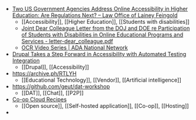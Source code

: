 - [Two US Government Agencies Address Online Accessibility in Higher Education: Are Regulations Next? – Law Office of Lainey Feingold](https://www.lflegal.com/2023/05/higher-ed-digital-access/)
	- [[Accessibility]], [[Higher Education]], [[Students with disabilities]]
	- [Joint Dear Colleague Letter from the DOJ and DOE re Participation of Students with Disabilities in Online Educational Programs and Services - letter-dear_colleague.pdf](https://www.justice.gov/crt/case-document/file/1584491/download)
	- [OCR Video Series | ADA National Network](https://adata.org/ocr-videos)
- [Drupal Takes a Step Forward in Accessibility with Automated Testing Integration](https://thedroptimes.com/30928/drupal-takes-step-forward-in-accessibility-with-automated-testing-integration)
	- [[Drupal]], [[Accessibility]]
- https://archive.ph/RTLYH
	- [[Educational Technology]], [[Vendor]], [[Artificial intelligence]]
- https://github.com/geut/dat-workshop
	- [[DAT]], [[Chat]], [[P2P]]
- [Co-op Cloud Recipes](https://recipes.coopcloud.tech/)
	- [[Open source]], [[Self-hosted application]], [[Co-op]], [[Hosting]]
-
